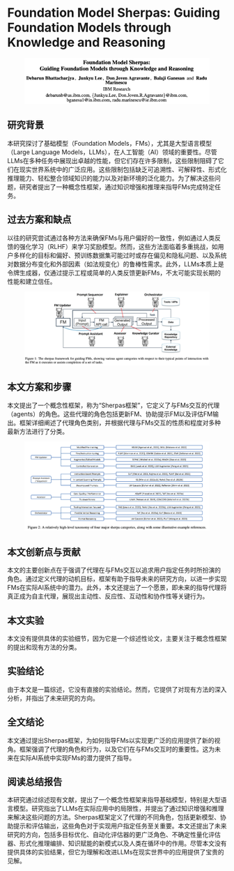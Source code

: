 # Foundation Model Sherpas: Guiding Foundation Models through Knowledge and Reasoning

<figure><img src="../.gitbook/assets/image (5) (1) (1) (1) (1) (1) (1) (1) (1) (1) (1) (1) (1) (1) (1) (1) (1) (1) (1) (1) (1) (1) (1) (1) (1) (1).png" alt=""><figcaption></figcaption></figure>

## 研究背景

本研究探讨了基础模型（Foundation Models，FMs），尤其是大型语言模型（Large Language Models，LLMs），在人工智能（AI）领域的重要性。尽管LLMs在多种任务中展现出卓越的性能，但它们存在许多限制，这些限制阻碍了它们在现实世界系统中的广泛应用。这些限制包括缺乏可追溯性、可解释性、形式化推理能力、轻松整合领域知识的能力以及对新环境的泛化能力。为了解决这些问题，研究者提出了一种概念性框架，通过知识增强和推理来指导FMs完成特定任务。

## 过去方案和缺点

以往的研究尝试通过各种方法来确保FMs与用户偏好的一致性，例如通过人类反馈的强化学习（RLHF）来学习奖励模型。然而，这些方法面临着多重挑战，如用户多样化的目标和偏好、预训练数据集可能过时或存在偏见和隐私问题、以及系统对数据分布变化和外部因素（如法规变化）的鲁棒性需求。此外，LLMs本质上是令牌生成器，仅通过提示工程或简单的人类反馈更新FMs，不太可能实现长期的性能和建立信任。

<figure><img src="../.gitbook/assets/image (6) (1) (1) (1) (1) (1) (1) (1) (1) (1) (1) (1) (1) (1) (1) (1) (1) (1) (1) (1) (1) (1) (1) (1).png" alt=""><figcaption></figcaption></figure>

## 本文方案和步骤

本文提出了一个概念性框架，称为“Sherpas框架”，它定义了与FMs交互的代理（agents）的角色。这些代理的角色包括更新FM、协助提示FM以及评估FM输出。框架详细阐述了代理角色类别，并根据代理与FMs交互的性质和程度对多种最新方法进行了分类。

<figure><img src="../.gitbook/assets/image (7) (1) (1) (1) (1) (1) (1) (1) (1) (1) (1) (1) (1) (1) (1) (1) (1) (1) (1) (1) (1).png" alt=""><figcaption></figcaption></figure>

## 本文创新点与贡献

本文的主要创新点在于强调了代理在与FMs交互以追求用户指定任务时所扮演的角色。通过定义代理的动机目标，框架有助于指导未来的研究方向，以进一步实现FMs在实际AI系统中的潜力。此外，本文还提出了一个愿景，即未来的指导代理将真正成为自主代理，展现出主动性、反应性、互动性和协作性等关键行为。

## 本文实验

本文没有提供具体的实验细节，因为它是一个综述性论文，主要关注于概念性框架的提出和现有方法的分类。

## 实验结论

由于本文是一篇综述，它没有直接的实验结论。然而，它提供了对现有方法的深入分析，并指出了未来研究的方向。

## 全文结论

本文通过提出Sherpas框架，为如何指导FMs以实现更广泛的应用提供了新的视角。框架强调了代理的角色和行为，以及它们在与FMs交互时的重要性。这为未来在实际AI系统中实现FMs的潜力提供了指导。

## 阅读总结报告

本研究通过综述现有文献，提出了一个概念性框架来指导基础模型，特别是大型语言模型。研究指出了LLMs在实际应用中的局限性，并提出了通过知识增强和推理来解决这些问题的方法。Sherpas框架定义了代理的不同角色，包括更新模型、协助提示和评估输出，这些角色对于实现用户指定任务至关重要。本文还提出了未来研究的方向，包括多目标优化、自动化评估器的更广泛角色、不确定性量化评估器、形式化推理编排、知识赋能的新模式以及人类在循环中的作用。尽管本文没有提供具体的实验结果，但它为理解和改进LLMs在现实世界中的应用提供了宝贵的见解。
